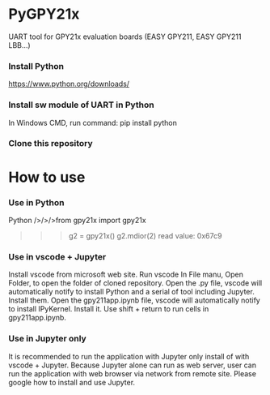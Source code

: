 # PyGPY21x
UART tool for GPY21x evaluation boards (EASY GPY211, EASY GPY211 LBB...)

### Install Python 
https://www.python.org/downloads/
### Install sw module of UART in Python
In Windows CMD, run command: pip install python
### Clone this repository  

# How to use
### Use in Python
Python
/>/>/>from gpy21x import gpy21x
>>>g2 = gpy21x()
>>>g2.mdior(2)
read value: 0x67c9  

### Use in vscode + Jupyter
Install vscode from microsoft web site.
Run vscode
In File manu, Open Folder, to open the folder of cloned repository.
Open the .py file, vscode will automatically notify to install Python and a serial of tool including Jupyter. Install them.
Open the gpy211app.ipynb file, vscode will automatically notify to install IPyKernel. Install it.
Use shift + return to run cells in gpy211app.ipynb.

### Use in Jupyter only
It is recommended to run the application with Jupyter only install of with vscode + Jupyter. Because Jupyter alone can run as web server, user can run the application with web browser via network from remote site.
Please google how to install and use Jupyter.



